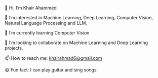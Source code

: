 👋 Hi, I’m Khair Ahammed

👀 I’m interested in Machine Learning, Deep Learning, Computer Vision, Natural Language Processing and LLM. 

🌱 I’m currently learning Computer Vision

💞️ I’m looking to collaborate on Machine Learning and Deep Learning projects.

📫 How to reach me: khairahmad6@gmail.com

😄 Fun fact: I can play guitar and sing songs




<!---
khair-bs23/khair-bs23 is a ✨ special ✨ repository because its `README.md` (this file) appears on your GitHub profile.
You can click the Preview link to take a look at your changes.
--->
